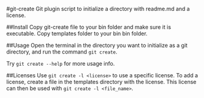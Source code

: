 #git-create
Git plugin script to initialize a directory with readme.md and a license.

##Install
Copy git-create file to your bin folder and make sure it is executable.
Copy templates folder to your bin bin folder.

##Usage
Open the terminal in the directory you want to initialize as a git directory,
and run the command `git create`. 

Try `git create --help` for more usage info.

##Licenses
Use `git create -l <license>` to use a specific license.
To add a license, create a file in the templates directory with the license.
This license can then be used with `git create -l <file_name>`.